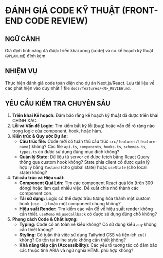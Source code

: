 # ĐÁNH GIÁ CODE KỸ THUẬT (FRONT-END CODE REVIEW)

## NGỮ CẢNH

Giả định tính năng đã được triển khai xong (code) và có kế hoạch kỹ thuật (`@PLAN.md`) đính kèm.

## NHIỆM VỤ

Thực hiện đánh giá code toàn diện cho dự án Next.js/React. Lưu tài liệu về các phát hiện vào duy nhất 1 file `docs/features/<N>_REVIEW.md`.

## YÊU CẦU KIỂM TRA CHUYÊN SÂU

1.  **Triển khai Kế hoạch:** Đảm bảo rằng kế hoạch kỹ thuật đã được triển khai CHÍNH XÁC.
2.  **Lỗi và Vấn đề Logic:** Tìm kiếm bất kỳ lỗi (bug) hoặc vấn đề rõ ràng nào trong logic của component, hook, hoặc hàm.
3.  **Kiến trúc & Quy ước Dự án:**
    *   **Cấu trúc file:** Code mới có tuân thủ cấu trúc `src/features/[feature-name]` không? Các file `api.ts`, `components`, `hooks.ts`, `schemas.ts`, `types.ts` có được sử dụng đúng mục đích không?
    *   **Quản lý State:** Dữ liệu từ server có được fetch bằng React Query thông qua custom hook không? State phía client có được quản lý hợp lý bằng `Zustand` (cho global state) hoặc `useState` (cho local state) không?
4.  **Tái cấu trúc và Hiệu suất:**
    *   **Component Quá Lớn:** Tìm các component React quá lớn (trên 300 dòng) hoặc làm quá nhiều việc. Đề xuất chia nhỏ thành các component con.
    *   **Tái sử dụng:** Logic có thể được trừu tượng hóa thành một custom hook (`use...`) hoặc một component chung không?
    *   **Hiệu suất Render:** Tìm kiếm các vấn đề về hiệu suất render không cần thiết. `useMemo` và `useCallback` có được sử dụng đúng chỗ không?
5.  **Phong cách Code & Chất lượng:**
    *   **Typing:** Code có an toàn về kiểu không? Có sử dụng kiểu `any` không cần thiết không?
    *   **Styling:** Có tuân thủ việc sử dụng Tailwind CSS và tiện ích `cn()` không? Có tồn tại inline style không cần thiết không?
    *   **Khả năng tiếp cận (Accessibility):** Các yếu tố tương tác có đảm bảo các thuộc tính ARIA và ngữ nghĩa HTML phù hợp không?